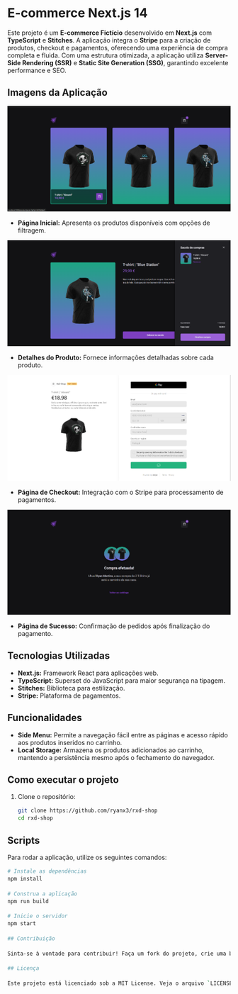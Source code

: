 # E-commerce Next.js 14

Este projeto é um **E-commerce Fictício** desenvolvido em **Next.js** com **TypeScript** e **Stitches**. A aplicação integra o **Stripe** para a criação de produtos, checkout e pagamentos, oferecendo uma experiência de compra completa e fluida. Com uma estrutura otimizada, a aplicação utiliza **Server-Side Rendering (SSR)** e **Static Site Generation (SSG)**, garantindo excelente performance e SEO.

## Imagens da Aplicação

![Página Inicial](./src/assets/readme1.png)
- **Página Inicial:** Apresenta os produtos disponíveis com opções de filtragem.

![Detalhes do Produto](./src/assets/readme2.png)
- **Detalhes do Produto:** Fornece informações detalhadas sobre cada produto.

![Página de Checkout](./src/assets/readme3.png)
- **Página de Checkout:** Integração com o Stripe para processamento de pagamentos.

![Página de Sucesso](./src/assets/readme4.png)
- **Página de Sucesso:** Confirmação de pedidos após finalização do pagamento.

## Tecnologias Utilizadas

- **Next.js:** Framework React para aplicações web.
- **TypeScript:** Superset do JavaScript para maior segurança na tipagem.
- **Stitches:** Biblioteca para estilização.
- **Stripe:** Plataforma de pagamentos.

## Funcionalidades

- **Side Menu:** Permite a navegação fácil entre as páginas e acesso rápido aos produtos inseridos no carrinho.
- **Local Storage:** Armazena os produtos adicionados ao carrinho, mantendo a persistência mesmo após o fechamento do navegador.

## Como executar o projeto

1. Clone o repositório:
   ```bash
   git clone https://github.com/ryanx3/rxd-shop
   cd rxd-shop

## Scripts

Para rodar a aplicação, utilize os seguintes comandos:

```bash
# Instale as dependências
npm install

# Construa a aplicação
npm run build

# Inicie o servidor
npm start

## Contribuição

Sinta-se à vontade para contribuir! Faça um fork do projeto, crie uma branch para suas alterações e envie um pull request.

## Licença

Este projeto está licenciado sob a MIT License. Veja o arquivo `LICENSE` para mais detalhes.

